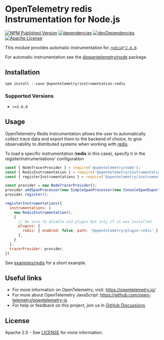 # OpenTelemetry redis Instrumentation for Node.js

[![NPM Published Version][npm-img]][npm-url]
[![dependencies][dependencies-image]][dependencies-url]
[![devDependencies][devDependencies-image]][devDependencies-url]
[![Apache License][license-image]][license-image]

This module provides automatic instrumentation for [`redis@^2.6.0`](https://github.com/NodeRedis/node_redis).

For automatic instrumentation see the
[@opentelemetry/node](https://github.com/open-telemetry/opentelemetry-js/tree/main/packages/opentelemetry-node) package.

## Installation

```
npm install --save @opentelemetry/instrumentation-redis
```

### Supported Versions
 - `>=2.6.0`

## Usage

OpenTelemetry Redis Instrumentation allows the user to automatically collect trace data and export them to the backend of choice, to give observability to distributed systems when working with [redis](https://www.npmjs.com/package/redis).

To load a specific instrumentation (**redis** in this case), specify it in the registerInstrumentations' configuration
```javascript
const { NodeTracerProvider } = require('@opentelemetry/node');
const { RedisInstrumentation } = require('@opentelemetry/instrumentation-redis');
const { registerInstrumentations } = require('@opentelemetry/instrumentation');

const provider = new NodeTracerProvider();
provider.addSpanProcessor(new SimpleSpanProcessor(new ConsoleSpanExporter()));
provider.register();

registerInstrumentations({
  instrumentations: [
    new RedisInstrumentation(),
    {
      // be sure to disable old plugin but only if it was installed
      plugins: {
        redis: { enabled: false, path: '@opentelemetry/plugin-redis' }
      },
    }
  ],
  tracerProvider: provider,
})
```

See [examples/redis](https://github.com/open-telemetry/opentelemetry-js-contrib/tree/main/examples/redis) for a short example.

## Useful links
- For more information on OpenTelemetry, visit: <https://opentelemetry.io/>
- For more about OpenTelemetry JavaScript: <https://github.com/open-telemetry/opentelemetry-js>
- For help or feedback on this project, join us in [GitHub Discussions][discussions-url]

## License

Apache 2.0 - See [LICENSE][license-url] for more information.

[discussions-url]: https://github.com/open-telemetry/opentelemetry-js/discussions
[license-url]: https://github.com/open-telemetry/opentelemetry-js-contrib/blob/main/LICENSE
[license-image]: https://img.shields.io/badge/license-Apache_2.0-green.svg?style=flat
[dependencies-image]: https://status.david-dm.org/gh/open-telemetry/opentelemetry-js-contrib.svg?path=plugins%2Fnode%2Fopentelemetry-instrumentation-redis
[dependencies-url]: https://david-dm.org/open-telemetry/opentelemetry-js-contrib?path=plugins%2Fnode%2Fopentelemetry-instrumentation-redis
[devDependencies-image]: https://status.david-dm.org/gh/open-telemetry/opentelemetry-js-contrib.svg?path=plugins%2Fnode%2Fopentelemetry-instrumentation-redis&type=dev
[devDependencies-url]: https://david-dm.org/open-telemetry/opentelemetry-js-contrib?path=plugins%2Fnode%2Fopentelemetry-instrumentation-redis&type=dev
[npm-url]: https://www.npmjs.com/package/@opentelemetry/instrumentation-redis
[npm-img]: https://badge.fury.io/js/%40opentelemetry%2Finstrumentation-redis.svg
